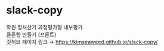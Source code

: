 # slack-copy
학원 정처산기 과정평가형 내부평가<br>
클론웹 만들기 (프론트) <br>
깃허브 페이지 링크 →
https://kimseaweed.github.io/slack-copy/
